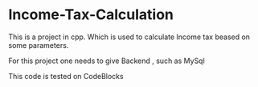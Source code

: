 # Income-Tax-Calculation

This is a project in cpp. Which is used to calculate Income tax beased on some parameters.

For this project one needs to give Backend , such as MySql

This code is tested on CodeBlocks
